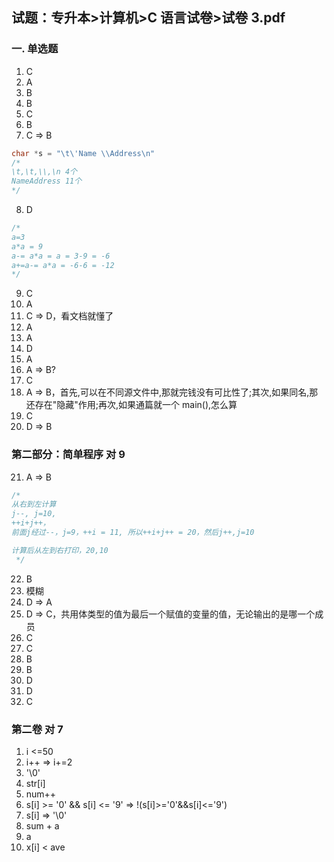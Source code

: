 ## 试题：专升本>计算机>C 语言试卷>试卷 3.pdf

### 一. 单选题

1. C
2. A
3. B
4. B
5. C
6. B
7. C => B

```c
char *s = "\t\'Name \\Address\n"
/*
\t,\t,\\,\n 4个
NameAddress 11个
*/
```

8. D

```c
/*
a=3
a*a = 9
a-= a*a = a = 3-9 = -6
a+=a-= a*a = -6-6 = -12
*/
```

9. C
10. A
11. C => D，看文档就懂了
12. A
13. A
14. D
15. A
16. A => B?
17. C
18. A => B，首先,可以在不同源文件中,那就完钱没有可比性了;其次,如果同名,那还存在"隐藏"作用;再次,如果通篇就一个 main(),怎么算
19. C
20. D => B

### 第二部分：简单程序 对 9

21. A => B

```c
/*
从右到左计算
j--, j=10,
++i+j++，
前面j经过--，j=9，++i = 11, 所以++i+j++ = 20，然后j++,j=10

计算后从左到右打印，20,10
 */
```

22. B
23. 模糊
24. D => A
25. D => C，共用体类型的值为最后一个赋值的变量的值，无论输出的是哪一个成员
26. C
27. C
28. B
29. B
30. D
31. D
32. C

### 第二卷 对 7

1. i <=50
2. i++ => i+=2
3. '\0'
4. str[i]
5. num++
6. s[i] >= '0' && s[i] <= '9' => !(s[i]>='0'&&s[i]<='9')
7. s[i] => '\0'
8. sum + a
9. a
10. x[i] < ave
